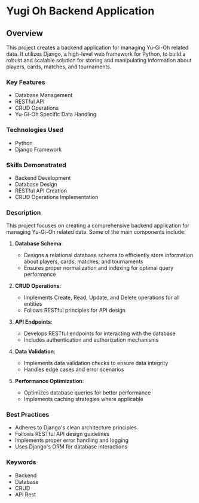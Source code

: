 # Yugi Oh Backend Application

## Overview

This project creates a backend application for managing Yu-Gi-Oh related data. It utilizes Django, a high-level web framework for Python, to build a robust and scalable solution for storing and manipulating information about players, cards, matches, and tournaments.

### Key Features

- Database Management
- RESTful API
- CRUD Operations
- Yu-Gi-Oh Specific Data Handling

### Technologies Used

- Python
- Django Framework

### Skills Demonstrated

- Backend Development
- Database Design
- RESTful API Creation
- CRUD Operations Implementation

### Description

This project focuses on creating a comprehensive backend application for managing Yu-Gi-Oh related data. Some of the main components include:

1. **Database Schema**:
   - Designs a relational database schema to efficiently store information about players, cards, matches, and tournaments
   - Ensures proper normalization and indexing for optimal query performance

2. **CRUD Operations**:
   - Implements Create, Read, Update, and Delete operations for all entities
   - Follows RESTful principles for API design

3. **API Endpoints**:
   - Develops RESTful endpoints for interacting with the database
   - Includes authentication and authorization mechanisms

4. **Data Validation**:
   - Implements data validation checks to ensure data integrity
   - Handles edge cases and error scenarios

5. **Performance Optimization**:
   - Optimizes database queries for better performance
   - Implements caching strategies where applicable

### Best Practices

- Adheres to Django's clean architecture principles
- Follows RESTful API design guidelines
- Implements proper error handling and logging
- Uses Django's ORM for database interactions

### Keywords

- Backend
- Database
- CRUD
- API Rest